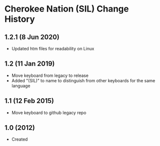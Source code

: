 Cherokee Nation (SIL) Change History
=======================

1.2.1 (8 Jun 2020)
-------------------
* Updated htm files for readability on Linux

1.2 (11 Jan 2019)
-----------------
* Move keyboard from legacy to release
* Added "(SIL)" to name to distinguish from other keyboards for the same language

1.1 (12 Feb 2015)
-----------------
* Move keyboard to github legacy repo

1.0 (2012)
-----------------
* Created

